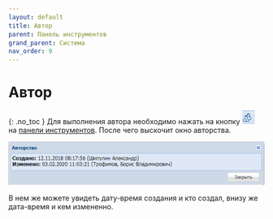 ```yaml
---
layout: default
title: Автор
parent: Панель инструментов
grand_parent: Система
nav_order: 9
---
```

# Автор
{: .no_toc }
Для выполнения автора необходимо нажать на кнопку ![](../../images/author.png) на [панели инструментов](../../work_window/#панель-инструментов).
После чего выскочит окно авторства.

![](../../images/author_field.png)

В нем же можете увидеть дату-время создания и кто создал, внизу же дата-время и кем измененно.
